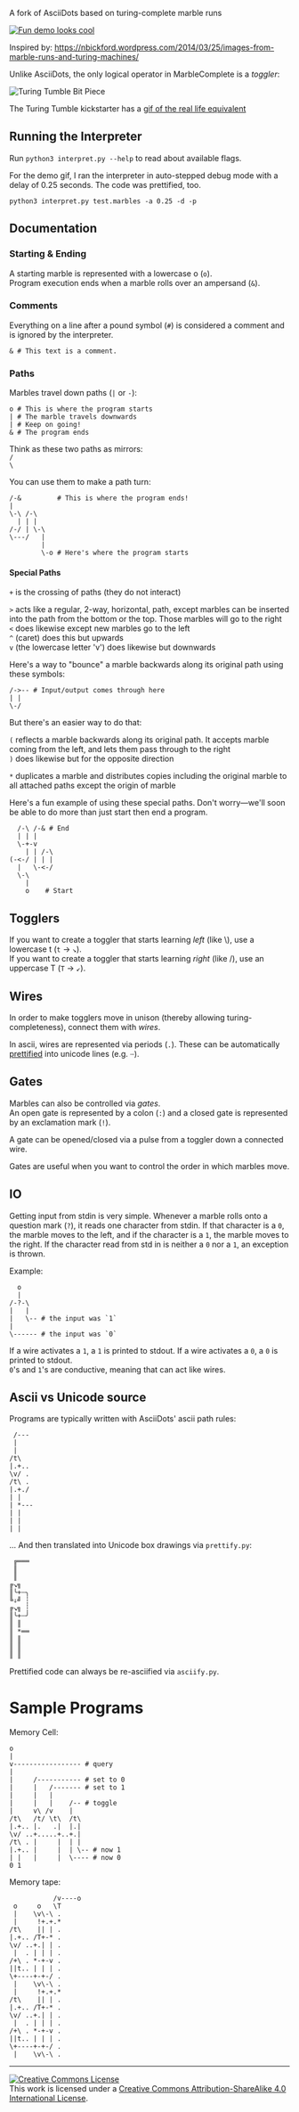 A fork of AsciiDots based on turing-complete marble runs

<a class="anchor" name="demo-gif"></a>
[![Fun demo looks cool](https://raw.githubusercontent.com/aaronduino/marble-complete/master/demo.gif)](https://aaronduino.github.io/marble-complete/demo?code=%0A%20%20%20%20o%0A%20%20%20%20%7C%0A%2F---v---%5C%0A%7C%20%20%20%7C%20%20%20%7C%0A%3A.%2F-t-%5C%20%7C%0A%7C.%2B..%20%7C%20%7C%0A%7C%20%7C%20%20%20%7C%20%7C%0A%5E-t%20%20%20t-%2F%0A%7C%20.....%0Ao%0A)

Inspired by:
https://nbickford.wordpress.com/2014/03/25/images-from-marble-runs-and-turing-machines/

Unlike AsciiDots, the only logical operator in MarbleComplete is a _toggler_:

![Turing Tumble Bit Piece](https://raw.githubusercontent.com/aaronduino/marble-complete/master/toggler.gif)

The Turing Tumble kickstarter has a [gif of the real life equivalent](https://ksr-ugc.imgix.net/assets/016/325/165/19cae5d12c1d7fbeb07222b17ac63909_original.gif?w=680&fit=max&v=1492659230&auto=format&gif-q=50&q=92&s=d6d2f74ec54534198f285ee2f0672606)

## Running the Interpreter

Run `python3 interpret.py --help` to read about available flags.

For the demo gif, I ran the interpreter in auto-stepped debug mode with a delay of 0.25 seconds. The code was prettified, too.

```
python3 interpret.py test.marbles -a 0.25 -d -p
```

## Documentation

### Starting & Ending
A starting marble is represented with a lowercase o (`o`).  
Program execution ends when a marble rolls over an ampersand (`&`).

### Comments
Everything on a line after a pound symbol (`#`) is considered a comment and is ignored by the interpreter.

```
& # This text is a comment.
```

### Paths
Marbles travel down paths (`|` or `-`):

```
o # This is where the program starts
| # The marble travels downwards
| # Keep on going!
& # The program ends
```

Think as these two paths as mirrors:  
`/`  
`\`  

You can use them to make a path turn:

```
/-&         # This is where the program ends!
|
\-\ /-\
  | | |
/-/ | \-\
\---/   |
        |
        \-o # Here's where the program starts
```

#### Special Paths
`+` is the crossing of paths (they do not interact)

`>` acts like a regular, 2-way, horizontal, path, except marbles can be inserted into the path from the bottom or the top. Those marbles will go to the right<br>
`<` does likewise except new marbles go to the left<br>
`^` (caret) does this but upwards<br>
`v` (the lowercase letter 'v') does likewise but downwards

Here's a way to "bounce" a marble backwards along its original path using these symbols:

```
/->-- # Input/output comes through here
| |
\-/
```

But there's an easier way to do that:

`(` reflects a marble backwards along its original path. It accepts marble coming from the left, and lets them pass through to the right<br>
`)` does likewise but for the opposite direction

`*` duplicates a marble and distributes copies including the original marble to all attached paths except the origin of marble

Here's a fun example of using these special paths. Don't worry—we'll soon be able to do more than just start then end a program.

```
  /-\ /-& # End
  | | |
  \-+-v
    | | /-\
(-<-/ | | |
  |   \-<-/
  \-\
    |
    o    # Start
```

## Togglers

If you want to create a toggler that starts learning _left_ (like \\), use a lowercase t (`t` -> `↘`).  
If you want to create a toggler that starts learning _right_ (like /), use an uppercase T (`T` -> `↙`).

## Wires

In order to make togglers move in unison (thereby allowing turing-completeness), connect them with _wires_.

In ascii, wires are represented via periods (`.`). These can be automatically [prettified](#ascii-vs-unicode-source) into unicode lines (e.g. `┄`).

## Gates
Marbles can also be controlled via _gates_.  
An open gate is represented by a colon (`:`) and a closed gate is represented by an exclamation mark (`!`).

A gate can be opened/closed via a pulse from a toggler down a connected wire.

Gates are useful when you want to control the order in which marbles move.

## IO
Getting input from stdin is very simple. Whenever a marble rolls onto a question mark (`?`), it reads one character from stdin. If that character is a `0`, the marble moves to the left, and if the character is a `1`, the marble  moves to the right. If the character read from std in is neither a `0` nor a `1`, an exception is thrown.

Example:

```
  o
  |
/-?-\
|   |
|   \-- # the input was `1`
|
\------ # the input was `0`
```

If a wire activates a `1`, a `1` is printed to stdout. If a wire activates a `0`, a `0` is printed to stdout.  
`0`'s and `1`'s are conductive, meaning that can act like wires.

## Ascii vs Unicode source
Programs are typically written with AsciiDots' ascii path rules:

```
 /---
 |
 |
/t\
|.+..
\v/ .
/t\ .
|.+./
| |
| *---
| |
| |
| |
```

... And then translated into Unicode box drawings via `prettify.py`:

```
 ╔═══
 ║    
 ║    
╔↘╗   
║╰+┄╮
╚⇓╝ ┆
╔↘╗ ┆
║╰+┄╯
║ ║   
║ *══
║ ║   
║ ║   
║ ║
```

Prettified code can always be re-asciified via `asciify.py`.

# Sample Programs

Memory Cell:

```
o
|
v----------------- # query
|
|     /----------- # set to 0
|     |   /------- # set to 1
|     |   |
|     |   |    /-- # toggle
|     v\ /v    |
/t\   /t/ \t\  /t\
|.+.. |.   .|  |.|
\v/ ..+.....+..+.|
/t\ . |     |  | |
|.+.. |     |  | \-- # now 1
| |   |     |  \---- # now 0
0 1
```

Memory tape:

```
           /v----o
 o     o   \T
 |    \v\-\ .
 |     !+.+.*
/t\    || | .
|.+.. /T+-* .
\v/ ..+.| | .
 |  . | | | .
/+\ . *-+-v .
||t.. | | | .
\+----+-+-/ .
 |    \v\-\ .
 |     !+.+.*
/t\    || | .
|.+.. /T+-* .
\v/ ..+.| | .
 |  . | | | .
/+\ . *-+-v .
||t.. | | | .
\+----+-+-/ .
 |    \v\-\ .
```

---

<a rel="license" href="http://creativecommons.org/licenses/by-sa/4.0/"><img alt="Creative Commons License" style="border-width:0" src="https://i.creativecommons.org/l/by-sa/4.0/88x31.png" /></a><br />This work is licensed under a <a rel="license" href="http://creativecommons.org/licenses/by-sa/4.0/">Creative Commons Attribution-ShareAlike 4.0 International License</a>.
